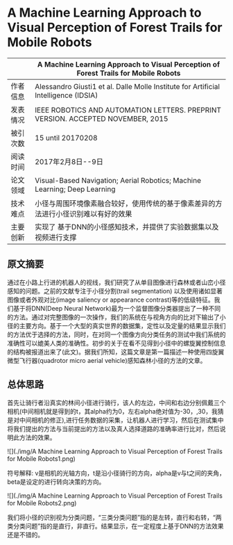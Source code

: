 #  A Machine Learning Approach to Visual Perception of Forest Trails for Mobile Robots
|               | A Machine Learning Approach to Visual Perception of Forest Trails for Mobile Robots |
| ------------- | -------------            |
| 作者信息 |  Alessandro Giusti1 et al. Dalle Molle Institute for Artificial Intelligence (IDSIA)  |
| 发表情况 |  IEEE ROBOTICS AND AUTOMATION LETTERS. PREPRINT VERSION. ACCEPTED NOVEMBER, 2015      |
| 被引次数 | 15 until 20170208             |
| 阅读时间 | 2017年2月8日--9日              |
| 论文领域 | Visual-Based Navigation; Aerial Robotics; Machine Learning; Deep Learning        |  
| 技术难点 | 小径与周围环境像素融合较好，使用传统的基于像素差异的方法进行小径识别难以有好的效果       |
| 主要创新 | 实现了 基于DNN的小径感知技术，并提供了实验数据集以及视频进行支撑 |

## 原文摘要
通过在小路上行进的机器人的视线，我们研究了从单目图像进行森林或者山峦小径感知的问题。之前的文献专注于小径分割(trail segmentation) 以及使用诸如显著图像或者外观对比(image saliency or appearance contrast)等的低级特征。我们基于将DNN(Deep Neural Network)最为一个监督图像分类器提出了一种不同的方法。通过对完整图像的一次操作，我们的系统在与视角方向的比对下输出了小径的主要方向。基于一个大型的真实世界的数据集，定性以及定量的结果显示我们的方法优于选择的方法，同时，在对同一个图像方向分类任务的测试中我们系统的准确性可以媲美人类的准确性。初步的关于在看不见得到小径中的螺旋翼控制信息的结构被报道出来了(此文)。据我们所知，这篇文章是第一篇描述一种使用四旋翼微型飞行器(quadrotor micro aerial vehicle)感知森林小径的方法的文章。

## 总体思路
首先让骑行者沿真实的林间小径进行骑行，该人的左边，中间和右边分别佩戴三个相机(中间相机就是得到的t，其alpha约为0，左右alpha绝对值为-30，,30，我猜是对中间相机的修正),进行任务数据的采集，让机器人进行学习，然后在测试集中将我们提出的方法与当前提出的方法以及真人选择道路的准确率进行比对，然后说明此方法的效果。 
  
![](./img/A Machine Learning Approach to Visual Perception of Forest Trails for Mobile Robots1.png)

符号解释: v是相机的光轴方向，t是沿小径骑行的方向，alpha是v与t之间的夹角，beta是设定的进行转向决策的方向。

![](./img/A Machine Learning Approach to Visual Perception of Forest Trails for Mobile Robots2.png)

我们将小径的识别视为分类问题，“三类分类问题”指的是左转，直行和右转，“两类分类问题”指的是直行，非直行。结果显示，在一定程度上基于DNN的方法效果还是不错的。
